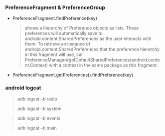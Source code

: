 ### PreferenceFragment & PreferenceGroup
+ PreferenceFragment.findPreference(key)
    >shows a hierarchy of Preference objects as lists. These preferences will automatically save to android.content.SharedPreferences as the user interacts with them. To retrieve an instance of android.content.SharedPreferences that the preference hierarchy in this fragment will use, call PreferenceManager#getDefaultSharedPreferences(android.content.Context) with a context in the same package as this fragment.
+ PreferenceFragment.getPreferences().findPreference(key)

### android logcat 

>adb logcat –b radio

>adb logcat –b system

>adb logcat –b events

>adb logcat –b main
